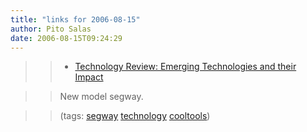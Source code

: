 ```yaml
---
title: "links for 2006-08-15"
author: Pito Salas
date: 2006-08-15T09:24:29
---
```



>>

>>   * [Technology Review: Emerging Technologies and their
Impact](<http://www.technologyreview.com/read_article.aspx?id=17301>)

>>

>> New model segway.

>>

>> (tags: [segway](<http://del.icio.us/pitosalas/segway>)
[technology](<http://del.icio.us/pitosalas/technology>)
[cooltools](<http://del.icio.us/pitosalas/cooltools>))

>>

>>


